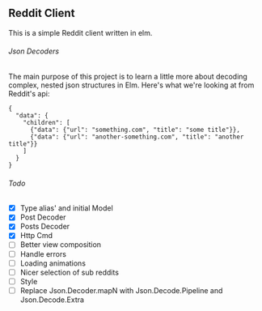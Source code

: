 ## Reddit Client

This is a simple Reddit client written in elm.

###### Json Decoders

The main purpose of this project is to learn a little more about decoding complex, nested json structures in Elm. Here's what we're looking at from Reddit's api:

```
{
  "data": {
    "children": [
      {"data": {"url": "something.com", "title": "some title"}},
      {"data": {"url": "another-something.com", "title": "another title"}}
    ]
  }
}
```

###### Todo

- [x] Type alias' and initial Model
- [x] Post Decoder
- [x] Posts Decoder
- [x] Http Cmd
- [ ] Better view composition
- [ ] Handle errors
- [ ] Loading animations
- [ ] Nicer selection of sub reddits
- [ ] Style
- [ ] Replace Json.Decoder.mapN with Json.Decode.Pipeline and Json.Decode.Extra
